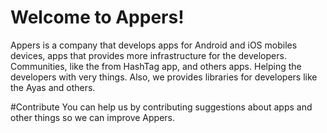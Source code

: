 # Welcome to Appers!
Appers is a company that develops apps for Android and iOS mobiles devices, apps that provides more infrastructure for the developers.
Communities, like the from HashTag app, and others apps. Helping the developers with very things.
Also, we provides libraries for developers like the Ayas and others.

#Contribute
You can help us by contributing suggestions about apps and other things so we can improve Appers.
